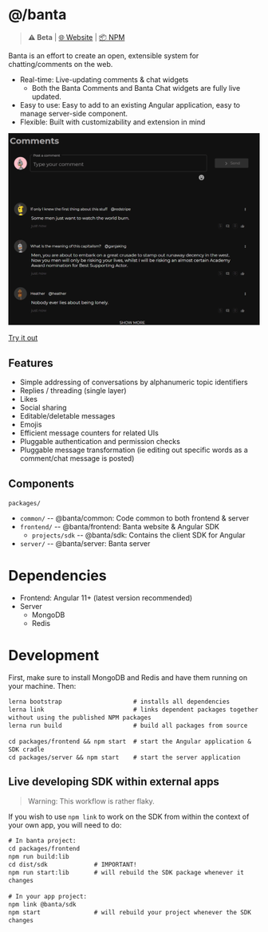 # @/banta
> **⚠ Beta** | [🌐 Website](http://bantachat.com/) | [📦 NPM](https://npmjs.com/package/@banta/sdk)

Banta is an effort to create an open, extensible system for chatting/comments on the web.

- Real-time: Live-updating comments & chat widgets
    * Both the Banta Comments and Banta Chat widgets are fully live updated.
- Easy to use: Easy to add to an existing Angular application, easy to manage server-side component.
- Flexible: Built with customizability and extension in mind

![demo](demo.gif)

[Try it out](https://bantachat.com/try)

## Features

- Simple addressing of conversations by alphanumeric topic identifiers
- Replies / threading (single layer)
- Likes
- Social sharing
- Editable/deletable messages
- Emojis
- Efficient message counters for related UIs
- Pluggable authentication and permission checks
- Pluggable message transformation (ie editing out specific words as a comment/chat message is posted)

## Components

`packages/`
- `common/` -- @banta/common: Code common to both frontend & server
- `frontend/` -- @banta/frontend: Banta website & Angular SDK
    - `projects/sdk` -- @banta/sdk: Contains the client SDK for Angular
- `server/` -- @banta/server: Banta server

# Dependencies

- Frontend: Angular 11+ (latest version recommended)
- Server
    * MongoDB
    * Redis

# Development

First, make sure to install MongoDB and Redis and have them running on your machine. Then:

```shell
lerna bootstrap                    # installs all dependencies
lerna link                         # links dependent packages together without using the published NPM packages
lerna run build                    # build all packages from source

cd packages/frontend && npm start  # start the Angular application & SDK cradle
cd packages/server && npm start    # start the server application
```

## Live developing SDK within external apps 

> Warning: This workflow is rather flaky.

If you wish to use `npm link` to work on the SDK from within the context of your own app, you will need to do:

```shell
# In banta project:
cd packages/frontend
npm run build:lib
cd dist/sdk             # IMPORTANT!
npm run start:lib       # will rebuild the SDK package whenever it changes

# In your app project:
npm link @banta/sdk
npm start               # will rebuild your project whenever the SDK changes
```
